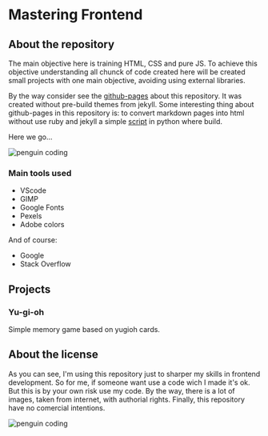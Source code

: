 # Mastering Frontend

## About the repository

The main objective here is training HTML, CSS and pure JS. To achieve this
objective understanding all chunck of code created here will be created small
projects with one main objective, avoiding using external libraries.

By the way consider see the [github-pages](https://joaohenrique12.github.io/mastering_frontend/) about this repository. It was created without pre-build 
themes from jekyll. Some interesting thing about github-pages in this repository
is: to convert markdown pages into html without use ruby and jekyll a simple 
[script](markdown_to_html.py) in python where build.

Here we go...

![penguin coding](https://media.giphy.com/media/2IudUHdI075HL02Pkk/giphy.gif)

### Main tools used

- VScode
- GIMP
- Google Fonts
- Pexels
- Adobe colors

And of course: 
- Google
- Stack Overflow

## Projects

### Yu-gi-oh

Simple memory game based on yugioh cards.

## About the license

As you can see, I'm using this repository just to sharper my skills in frontend 
development. So for me, if someone want use a code wich I made it's ok. But this
is by your own risk use my code. By the way, there is a lot of images, taken 
from internet, with authorial rights. Finally, this repository have no comercial
intentions.


![penguin coding](https://media.giphy.com/media/CuuSHzuc0O166MRfjt/giphy.gif)